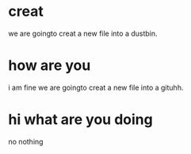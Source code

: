 # creat  
we are goingto creat a new file into a dustbin.
# how are you 
i am fine 
we are goingto creat a new file into a gituhh.
# hi what are you doing 
no nothing 

